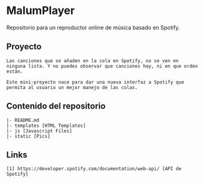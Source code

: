 # MalumPlayer

Repositorio para un reproductor online de música basado en Spotify.


## Proyecto

	Las canciones que se añaden en la cola en Spotify, no se ven en ninguna lista. Y no puedes observar que canciones hay, ni en que orden están.

	Este mini-proyecto nace para dar una nueva interfaz a Spotify que permita al usuario un mejor manejo de las colas.

## Contenido del repositorio

	|- README.md
	|- templates [HTML Templates]
	|- js [Javascript Files]
	|- static [Pics]


## Links

	[1] https://developer.spotify.com/documentation/web-api/ [API de Spotify]
